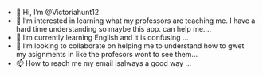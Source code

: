- 👋 Hi, I’m @Victoriahunt12
- 👀 I’m interested in learning what my professors are teaching me. I have a hard time understanding so maybe this app. can help me....
- 🌱 I’m currently learning English and it is confusing ...
- 💞️ I’m looking to collaborate on helping me to understand how to gwet my asignments in like the profesors wont to see them...
- 📫 How to reach me my email isalways a good way ...

<!---
Victoriahunt12/Victoriahunt12 is a ✨ special ✨ repository because its `README.md` (this file) appears on your GitHub profile.
You can click the Preview link to take a look at your changes.
--->
